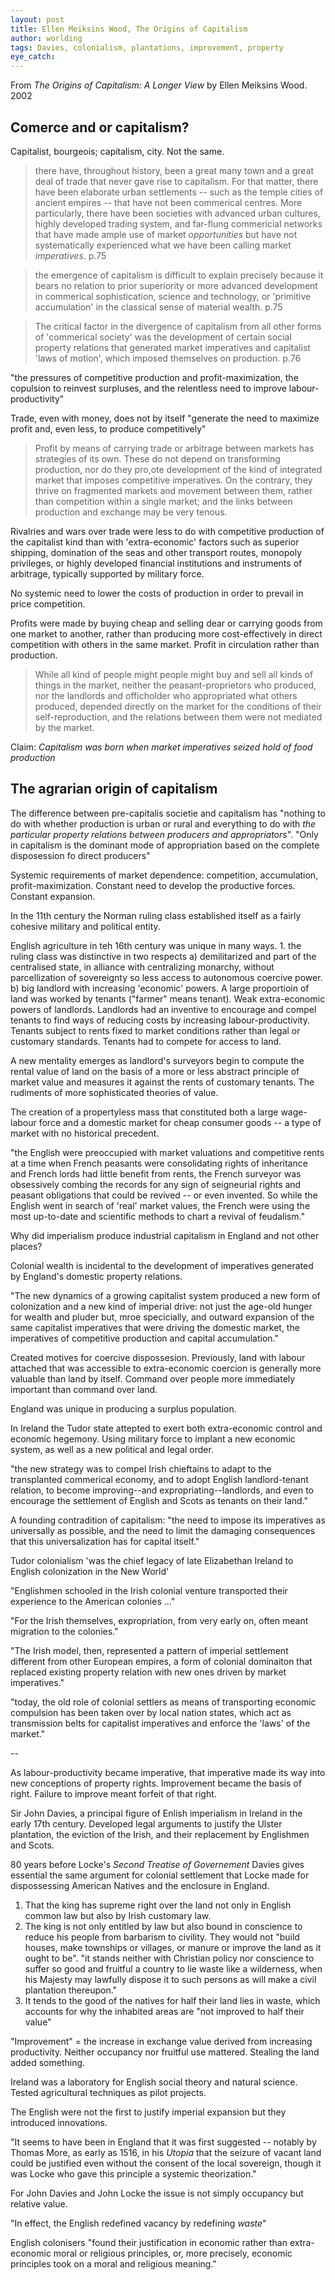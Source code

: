 ```yaml
---
layout: post
title: Ellen Meiksins Wood, The Origins of Capitalism
author: worlding
tags: Davies, colonialism, plantations, improvement, property
eye_catch:
---
```

From _The Origins of Capitalism: A Longer View_ by Ellen Meiksins Wood. 2002

## Comerce and or capitalism?

Capitalist, bourgeois; capitalism, city. Not the same.

>there have, throughout history, been a great many town and a great deal of trade that never gave rise to capitalism. For that matter, there have been elaborate urban settlements -- such as the temple cities of ancient empires -- that have not been commerical centres. More particularly, there have been societies with advanced urban cultures, highly developed trading system, and far-flung commericial networks that have made ample use of market _opportunities_ but have not systematically experienced what we have been calling market _imperatives_.
p.75

>the emergence of capitalism is difficult to explain precisely because it bears no relation to prior superiority or more advanced development in commerical sophistication, science and technology, or 'primitive accumulation' in the classical sense of material wealth.
p.75

>The critical factor in the divergence of capitalism from all other forms of 'commerical society' was the development of certain social property relations that generated market imperatives and capitalist 'laws of motion', which imposed themselves on production.
p.76

"the pressures of competitive production and profit-maximization, the copulsion to reinvest surpluses, and the relentless need to improve labour-productivity"

Trade, even with money, does not by itself "generate the need to maximize profit and, even less, to produce competitively"

>Profit by means of carrying trade or arbitrage between markets has strategies of its own. These do not depend on transforming production, nor do they pro,ote development of the kind of integrated market that imposes competitive imperatives. On the contrary, they thrive on fragmented markets and movement between them, rather than competition within a single market; and the links between production and exchange may be very tenous.

Rivalries and wars over trade were less to do with competitive production of the capitalist kind than with 'extra-economic' factors such as superior shipping, domination of the seas and other transport routes, monopoly privileges, or highly developed financial institutions and instruments of arbitrage, typically supported by military force.

No systemic need to lower the costs of production in order to prevail in price competition.

Profits were made by buying cheap and selling dear or carrying goods from one market to another, rather than producing more cost-effectively in direct competition with others in the same market. Profit in circulation rather than production.

>While all kind of people might people might buy and sell all kinds of things in the market, neither the peasant-proprietors who produced, nor the landlords and officholder who appropriated what others produced, depended directly on the market for the conditions of their self-reproduction, and the relations between them were not mediated by the market.

Claim: _Capitalism was born when market imperatives seized hold of food production_

## The agrarian origin of capitalism

The difference between pre-capitalis societie and capitalism has "nothing to do with whether production is urban or rural and everything to do with _the particular property relations between producers and appropriators_". "Only in capitalism is the dominant mode of appropriation based on the complete disposession fo direct producers"

Systemic requirements of market dependence: competition, accumulation, profit-maximization. Constant need to develop the productive forces. Constant expansion.

In the 11th century the Norman ruling class established itself as a fairly cohesive military and political entity.

English agriculture in teh 16th century was unique in many ways. 1. the ruling class was distinctive in two respects a) demilitarized and part of the centralised state, in alliance with centralizing monarchy, without parcellization of sovereignty so less access to autonomous coercive power. b) big landlord with increasing 'economic' powers. A large proportioin of land was worked by tenants ("farmer" means tenant). Weak extra-economic powers of landlords. Landlords had an inventive to encourage and compel tenants to find ways of reducing costs by increasing labour-productivity. Tenants subject to rents fixed to market conditions rather than legal or customary standards. Tenants had to compete for access to land.

A new mentality emerges as landlord's surveyors begin to compute the rental value of land on the basis of a more or less abstract principle of market value and measures it against the rents of customary tenants. The rudiments of more sophisticated theories of value.

The creation of a propertyless mass that constituted both a large wage-labour force and a domestic market for cheap consumer goods -- a type of market with no historical precedent.

"the English were preoccupied with market valuations and competitive rents at a time when French peasants were consolidating rights of inheritance and French lords had little benefit from rents, the French surveyor was obsessively combing the records for any sign of seigneurial rights and peasant obligations that could be revived -- or even invented. So while the English went in search of 'real' market values, the French were using the most up-to-date and scientific methods to chart a revival of feudalism."









Why did imperialism produce industrial capitalism in England and not other places?

Colonial wealth is incidental to the development of imperatives generated by England's domestic property relations.

"The new dynamics of a growing capitalist system produced a new form of colonization and a new kind of imperial drive: not just the age-old hunger for wealth and pluder but, mroe specicially, and outward expansion of the same capitalist imperatives that were driving the domestic market, the imperatives of competitive production and capital accumulation."

Created motives for coercive dispossesion. Previously, land with labour attached that was accessible to extra-economic coercion is generally more valuable than land by itself. Command over people more immediately important than command over land.

England was unique in producing a surplus population.

In Ireland the Tudor state attepted to exert both extra-economic control and economic hegemony. Using military force to implant a new economic system, as well as a new political and legal order.

"the new strategy was to compel Irish chieftains to adapt to the transplanted commerical economy, and to adopt English landlord-tenant relation, to become improving--and expropriating--landlords, and even to encourage the settlement of English and Scots as tenants on their land."

A founding contradition of capitalism: "the need to impose its imperatives as universally as possible, and the need to limit the damaging consequences that this universalization has for capital itself."

Tudor colonialism 'was the chief legacy of late Elizabethan Ireland to English colonization in the New World'

"Englishmen schooled in the Irish colonial venture transported their experience to the American colonies ..."

"For the Irish themselves, expropriation, from very early on, often meant migration to the colonies."

"The Irish model, then, represented a pattern of imperial settlement different from other European empires, a form of colonial dominaiton that replaced existing property relation with new ones driven by market imperatives."

"today, the old role of colonial settlers as means of transporting economic compulsion has been taken over by local nation states, which act as transmission belts for capitalist imperatives and enforce the 'laws' of the market."

--

As labour-productivity became imperative, that imperative made its way into new conceptions of property rights. Improvement became the basis of right. Failure to improve meant forfeit of that right.

Sir John Davies, a principal figure of Enlish imperialism in Ireland in the early 17th century. Developed legal arguments to justify the Ulster plantation, the eviction of the Irish, and their replacement by Englishmen and Scots.

80 years before Locke's _Second Treatise of Governement_ Davies gives essential the same argument for colonial settlement that Locke made for dispossessing American Natives and the enclosure in England.

1. That the king has supreme right over the land not only in English common law but also by Irish customary law.
2. The king is not only entitled by law but also bound in conscience to reduce his people from barbarism to civility. They would not "build houses, make townships or villages, or manure or improve the land as it ought to be". "it stands neither with Christian policy nor conscience to suffer so good and fruitful a country to lie waste like a wilderness, when his Majesty may lawfully dispose it to such persons as will make a civil plantation thereupon."
3. It tends to the good of the natives for half their land lies in waste, which accounts for why the inhabited areas are "not improved to half their value"

"Improvement" = the increase in exchange value derived from increasing productivity. Neither occupancy nor fruitful use mattered. Stealing the land added something.

Ireland was a laboratory for English social theory and natural science. Tested agricultural techniques as pilot projects.

The English were not the first to justify imperial expansion but they introduced innovations.

"It seems to have been in England that it was first suggested -- notably by Thomas More, as early as 1516, in his _Utopia_ that the seizure of vacant land could be justified even without the consent of the local sovereign, though it was Locke who gave this principle a systemic theorization."

For John Davies and John Locke the issue is not simply occupancy but relative value.

"In effect, the English redefined vacancy by redefining _waste_"

English colonisers "found their justification in economic rather than extra-economic moral or religious principles, or, more precisely, economic principles took on a moral and religious meaning."
